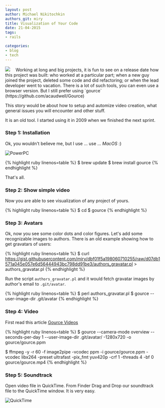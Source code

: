 ```yaml
---
layout: post
author: Michael Nikitochkin
authors_git: miry
title: Visualization of Your Code
date: 21-04-2015
tags:
- rails

categories:
- blog
- tech
---
```


<img src="https://cloud.githubusercontent.com/assets/5908100/7250573/4be4477e-e82c-11e4-8c1a-24204d856290.jpg" class="left" style="margin-right: 1em;" />
Working at long and big projects, it is fun to see on a release date how this project was built: who worked at a particular part; when a new guy joined the project,  deleted some code and did refactoring; or when the lead developer went to vacation. There is a lot of such tools, you can even use a browser version. But I still prefer using `gource` (https://github.com/acaudwell/Gource) 

This story would be about how to setup and automize video creation, what general issues you will encounter and other stuff.

<!--cut-->

It is an old tool. I started using it in 2009 when we finished the next sprint.

### Step 1: Installation

Ok, you wouldn't believe me, but I use ... use ... *MacOS* :)

![PowerPC](http://www.applegazette.com/wp-content/uploads/2007/08/emac.jpg)

{% highlight ruby linenos=table %}
$ brew update
$ brew install gource
{% endhighlight %}

That's all.

### Step 2: Show simple video

Now you are able to see visualization of any project of yours.

{% highlight ruby linenos=table %}
$ cd <path to project>
$ gource
{% endhighlight %}

### Step 3: Avatars

Ok, now you see some color dots and color figures. Let's add some recognizable images to authors. There is an old example showing how to get gravatars of users: 

{% highlight ruby linenos=table %}
$ curl https://gist.githubusercontent.com/miry/dbf01f5a198060710255/raw/d07db1571a045e057e6d56444943bc798dd91be3/authors_gravatar.pl > authors_gravatar.pl
{% endhighlight %}

Run the script `authors_gravatar.pl` and it would fetch gravatar images by author's email to `.git/avatar`.

{% highlight ruby linenos=table %}
$ perl authors_gravatar.pl
$ gource --user-image-dir .git/avatar
{% endhighlight %}

### Step 4: Video

First read this article [Gource Videos](https://code.google.com/p/gource/wiki/Videos#Linux_/_Mac)

{% highlight ruby linenos=table %}
$ gource --camera-mode overview --seconds-per-day 1 --user-image-dir .git/avatar/ -1280x720 -o gource/gource.ppm 

$ ffmpeg -y -r 60 -f image2pipe -vcodec ppm -i gource/gource.ppm -vcodec libx264 -preset ultrafast -pix_fmt yuv420p -crf 1 -threads 4 -bf 0 gource/gource.mp4
{% endhighlight %}

### Step 5: Soundtrack

Open video file in QuickTime. From Finder Drag and Drop our soundtrack file to the QuickTime window. It is very easy.

![QuickTime](http://cl.ly/image/3N2K3V2B2436/QuickTime%20Video%20%2B%20Soundtrack.png)
